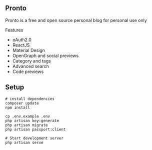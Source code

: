 ## Pronto

Pronto is a free and open source personal blog for personal use only

Features

* oAuth2.0
* ReactJS
* Material Design
* OpenGraph and social previews
* Category and tags
* Advanced search
* Code previews

## Setup

```
# install dependencies
composer update
npm install

cp .env.example .env
php artisan key:generate
php artisan migrate
php artisan passport:client

# Start development server
php artisan serve
```